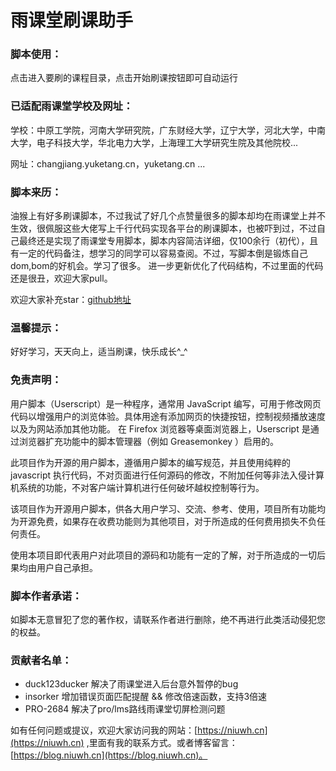 # 雨课堂刷课助手

### 脚本使用：
点击进入要刷的课程目录，点击开始刷课按钮即可自动运行

### 已适配雨课堂学校及网址：
学校：中原工学院，河南大学研究院，广东财经大学，辽宁大学，河北大学，中南大学，电子科技大学，华北电力大学，上海理工大学研究生院及其他院校... 

网址：changjiang.yuketang.cn，yuketang.cn ...

### 脚本来历：
油猴上有好多刷课脚本，不过我试了好几个点赞量很多的脚本却均在雨课堂上并不生效，很佩服这些大佬写上千行代码实现各平台的刷课脚本，也被吓到过，不过自己最终还是实现了雨课堂专用脚本，脚本内容简洁详细，仅100余行（初代），且有一定的代码备注，想学习的同学可以容易查阅。不过，写脚本倒是锻炼自己dom,bom的好机会。学习了很多。
进一步更新优化了代码结构，不过里面的代码还是很丑，欢迎大家pull。

欢迎大家补充star：[github地址](https://github.com/Niuwh/yuketang-jiaoben)

### 温馨提示：
好好学习，天天向上，适当刷课，快乐成长^_^

### 免责声明：
用户脚本（Userscript）是一种程序，通常用 JavaScript 编写，可用于修改网页代码以增强用户的浏览体验。具体用途有添加网页的快捷按钮，控制视频播放速度以及为网站添加其他功能。 在 Firefox 浏览器等桌面浏览器上，Userscript 是通过浏览器扩充功能中的脚本管理器（例如 Greasemonkey ）启用的。

此项目作为开源的用户脚本，遵循用户脚本的编写规范，并且使用纯粹的 javascript 执行代码，不对页面进行任何源码的修改，不附加任何等非法入侵计算机系统的功能，不对客户端计算机进行任何破坏越权控制等行为。

该项目作为开源用户脚本，供各大用户学习、交流、参考、使用，项目所有功能均为开源免费，如果存在收费功能则为其他项目，对于所造成的任何费用损失不负任何责任。

使用本项目即代表用户对此项目的源码和功能有一定的了解，对于所造成的一切后果均由用户自己承担。

### 脚本作者承诺：
如脚本无意冒犯了您的著作权，请联系作者进行删除，绝不再进行此类活动侵犯您的权益。

### 贡献者名单：
+ duck123ducker     解决了雨课堂进入后台意外暂停的bug
+ insorker          增加错误页面匹配提醒 && 修改倍速函数，支持3倍速
+ PRO-2684          解决了pro/lms路线雨课堂切屏检测问题

如有任何问题或提议，欢迎大家访问我的网站：[https://niuwh.cn](https://niuwh.cn) ,里面有我的联系方式。或者博客留言：[https://blog.niuwh.cn](https://blog.niuwh.cn)。